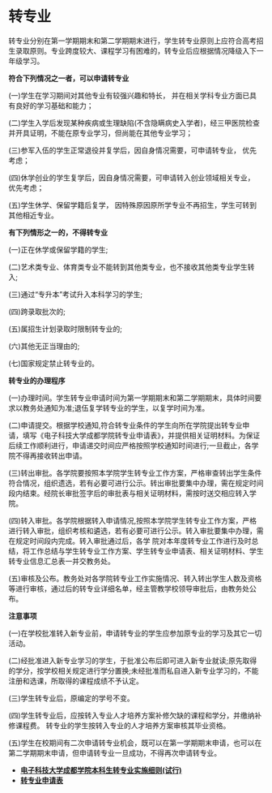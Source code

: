 # 转专业

转专业分别在第一学期期末和第二学期期末进行，学生转专业原则上应符合高考招生录取原则。专业跨度较大、课程学习有困难的，转专业后应根据情况降级入下一年级学习。 

**符合下列情况之一者，可以申请转专业**

 (一)学生在学习期间对其他专业有较强兴趣和特长， 并在相关学科专业方面已具有良好的学习基础和能力； 

(二)学生入学后发现某种疾病或生理缺陷(不含隐瞒病史入学者)，经三甲医院检查并开具证明，不能在原专业学习，但尚能在其他专业学习； 

(三)参军入伍的学生正常退役并复学后，因自身情况需要，可申请转专业， 优先考虑； 

(四)休学创业的学生复学后，因自身情况需要，可申请转入创业领域相关专业， 优先考虑； 

(五)学生休学、保留学籍后复学， 因特殊原因原所学专业不再招生，学生可转到其他相近专业。

 **有下列情形之一的，不得转专业**

 (一)正在休学或保留学籍的学生; 

(二)艺术类专业、体育类专业不能转到其他类专业，也不接收其他类专业学生转入;

(三)通过“专升本”考试升入本科学习的学生; 

(四)跨录取批次的; 

(五)属招生计划录取时限制转专业的; 

(六)其他无正当理由的; 

(七)国家规定禁止转专业的。 

**转专业的办理程序**

(一)办理时间。学生转专业申请时间为第一学期期末和第二学期期末，具体时间要求以教务处通知为准;退伍复学转专业的学生，以复学时间为准。

(二)申请提交。根据学校通知,符合转专业条件的学生向所在学院提出转专业申请，填写《电子科技大学成都学院转专业申请表》，并提供相关证明材料。为保证后续工作顺利进行，申请递交时间应严格按照学校通知时间进行;一旦截止，各学院不得再接收转出申请。 

(三)转出审批。各学院要按照本学院学生转专业工作方案，严格审查转出学生条件符合情况，组织遗选，若有必要可进行公示。转出审批要集中办理，需在规定时间段内结束。经院长审批签字后的审批表与相关证明材料，需按时送交相应转入学院。 

(四)转入审批。各学院根据转入申请情况,按照本学院学生转专业工作方案，严格进行转入审批，组织考核和遴选，若有必要可进行公示。转入审批要集中办理，需在规定时间段内完成。转入审批通过后，各学 院对本年度转专业工作进行及时总结，将工作总结与学生转专业工作方案、学生转专业申请表、相关证明材料、学生转专业信息汇总表一并交教务处。 

(五)审核及公布。教务处对各学院转专业工作实施情况、转入转出学生人数及资格等进行审核，通过后的转专业详细名单，经主管教学校领导审批后，由教务处公布。

 **注意事项** 

(一)在学校批准转入新专业前，申请转专业的学生应参加原专业的学习及其它一切活动。 

(二)经批准进入新专业学习的学生，于批准公布后即可进入新专业就读;原先取得的学分，按学校相关规定进行学分置换;未经批准而私自进入新专业学习的，不能注册和选课，所取得的课程成绩不予认定。 

(三)学生转专业后，原编定的学号不变。 

(四)学生转专业后，应按转入专业人才培养方案补修欠缺的课程和学分，并缴纳补修课程费。 转专业的学生按转入专业的人才培养方案审核其毕业资格。 

(五)学生在校期间有二次申请转专业机会，既可以在第一学期期末申请，也可以在第二学期期末申请，但申请转专业一旦成功，不得再次申请转专业。

- **[电子科技大学成都学院本科生转专业实施细则(试行)](https://docs.qq.com/aio/DVWZ4WUN0c3FzaUtt?u=3ca4f3eff1c14da7b5a72d7985bb28c7&no_promotion=1&p=PLB0wwuHZFVKBMNT0ppn4p)**
- **[转专业申请表](https://docs.qq.com/aio/DVWZ4WUN0c3FzaUtt?u=3ca4f3eff1c14da7b5a72d7985bb28c7&no_promotion=1&p=PLB0wwuHZFVKBMNT0ppn4p)**